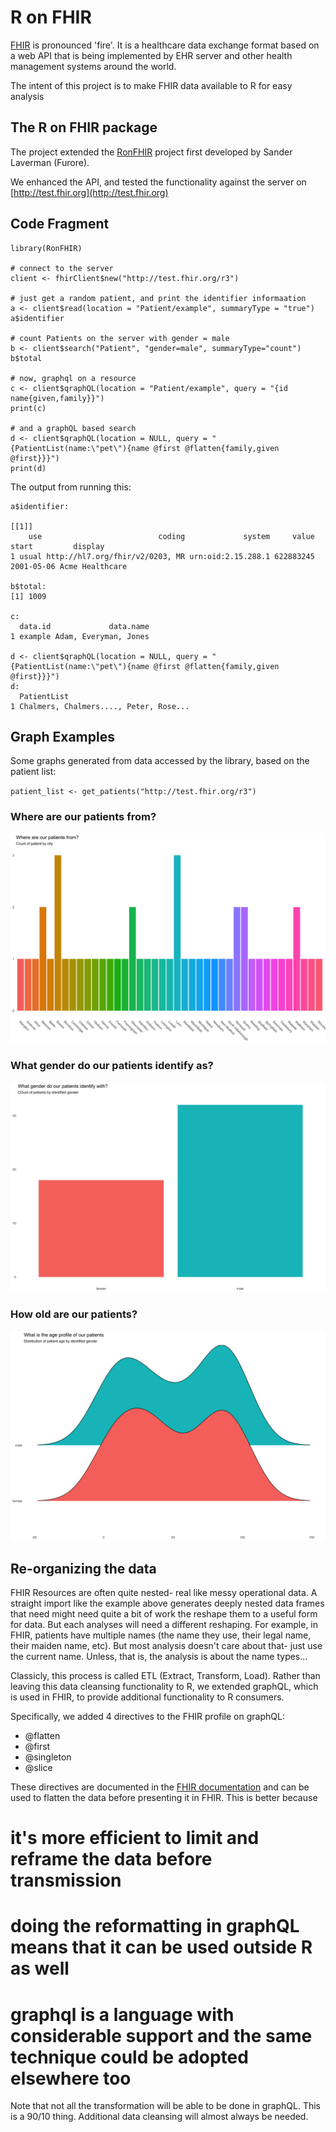 # R on FHIR 

[FHIR](http://hl7.org/fhir) is pronounced 'fire'. It is a healthcare data exchange format
based on a web API that is being implemented by EHR server and other health management 
systems around the world. 

The intent of this project is to make FHIR data available to R for easy analysis

## The R on FHIR package

The project extended the [RonFHIR](https://github.com/furore-fhir/RonFHIR) project 
first developed by Sander Laverman (Furore).

We enhanced the API, and tested the functionality against the server on 
[http://test.fhir.org](http://test.fhir.org)

## Code Fragment

```
library(RonFHIR)

# connect to the server
client <- fhirClient$new("http://test.fhir.org/r3")

# just get a random patient, and print the identifier informaation
a <- client$read(location = "Patient/example", summaryType = "true")
a$identifier

# count Patients on the server with gender = male
b <- client$search("Patient", "gender=male", summaryType="count")
b$total

# now, graphql on a resource
c <- client$qraphQL(location = "Patient/example", query = "{id name{given,family}}")
print(c)

# and a graphQL based search
d <- client$qraphQL(location = NULL, query = "{PatientList(name:\"pet\"){name @first @flatten{family,given @first}}}")
print(d)

```

The output from running this:

```
a$identifier: 

[[1]]
    use                          coding             system     value      start         display
1 usual http://hl7.org/fhir/v2/0203, MR urn:oid:2.15.288.1 622883245 2001-05-06 Acme Healthcare

b$total:
[1] 1009

c:
  data.id             data.name
1 example Adam, Everyman, Jones

d <- client$qraphQL(location = NULL, query = "{PatientList(name:\"pet\"){name @first @flatten{family,given @first}}}")
d:
  PatientList
1 Chalmers, Chalmers...., Peter, Rose...

```

## Graph Examples

Some graphs generated from data accessed by the library, based on the patient list:

`patient_list <- get_patients("http://test.fhir.org/r3")`

### Where are our patients from?
![patient city chart](whereFrom.png)

### What gender do our patients identify as?
![patient gender](gender.png)

### How old are our patients?
![patient age gender](genderage.png)

## Re-organizing the data

FHIR Resources are often quite nested- real like messy operational data.
A straight import like the example above generates deeply nested data frames
that need might need quite a bit of work the reshape them to a useful 
form for data. But each analyses will need a different reshaping. For 
example, in FHIR, patients have multiple names (the name they use, 
their legal name, their maiden name, etc). But most analysis doesn't
care about that- just use the current name. Unless, that is, the 
analysis is about the name types...

Classicly, this process is called ETL (Extract, Transform, Load). Rather than
leaving this data cleansing functionality to R, we extended graphQL, which
is used in FHIR, to provide additional functionality to R consumers.

Specifically, we added 4 directives to the FHIR profile on graphQL:
* @flatten
* @first
* @singleton
* @slice

These directives are documented in the [FHIR documentation](http://build.fhir.org/graphql.html) and 
can be used to flatten the data before presenting it in FHIR. This is better because 
# it's more efficient to limit and reframe the data before transmission
# doing the reformatting in graphQL means that it can be used outside R as well
# graphql is a language with considerable support and the same technique could be adopted elsewhere too

Note that not all the transformation will be able to be done in graphQL. This is a 90/10 thing.
Additional data cleansing will almost always be needed.



